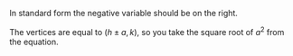 In standard form the negative variable should be on the right.

The vertices are equal to $(h \pm a, k)$, so you take the square root of $a^2$ from the equation.

